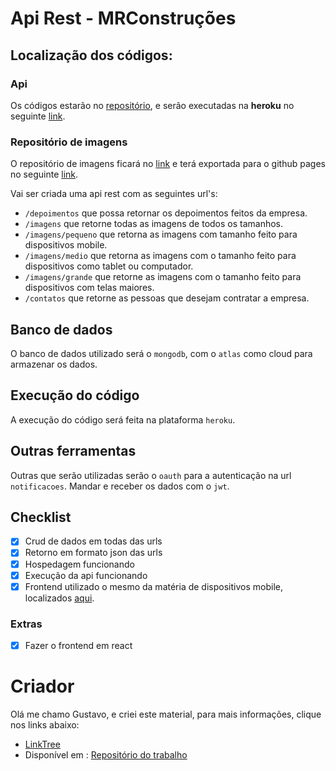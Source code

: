 # Api Rest - MRConstruções

## Localização dos códigos:

### Api
Os códigos estarão no [repositório](https://github.com/gusleaooliveira/api-temp), e serão executadas na **heroku** no  seguinte [link](https://mrconstrucoes.herokuapp.com/).

### Repositório de imagens
O repositório de imagens ficará no [link](https://github.com/gusleaooliveira/mrconstrucoes-img) e terá exportada para o github pages no seguinte [link](https://gusleaooliveira.github.io/mrconstrucoes-img/).



Vai ser criada uma api rest com as seguintes url's:
* `/depoimentos` que possa retornar os depoimentos feitos da empresa.
* `/imagens` que retorne todas as imagens de todos os tamanhos.
* `/imagens/pequeno` que retorna as imagens com tamanho feito para dispositivos mobile.
* `/imagens/medio` que retorna as imagens com o tamanho feito para dispositivos como tablet ou computador.
* `/imagens/grande` que retorne as imagens com o tamanho feito para dispositivos com telas maiores.
* `/contatos` que retorne as pessoas que desejam contratar a empresa.

## Banco de dados
O banco de dados utilizado será o `mongodb`, com o `atlas` como cloud para armazenar os dados.

## Execução do código
A execução do código será feita na plataforma `heroku`.


## Outras ferramentas
Outras que serão utilizadas serão o `oauth`  para a autenticação na url `notificacoes`.
Mandar e receber os dados com o `jwt`.

## Checklist
- [x] Crud de dados em todas das urls
- [x] Retorno em formato json das urls
- [x] Hospedagem funcionando
- [x] Execução da api funcionando
- [x] Frontend utilizado o mesmo da matéria de dispositivos mobile, localizados [aqui](https://gusleaooliveira.github.io/MRConstrucaoApp/).

### Extras
- [x] Fazer o frontend em react

# Criador
Olá me chamo Gustavo, e criei este material, para mais informações, clique nos links abaixo:

* [LinkTree](https://www.linktree.com.br/gusleaooliveira)
* Disponível em : [Repositório do trabalho](https://github.com/gusleaooliveira/api-mrconstrucoesapp)
